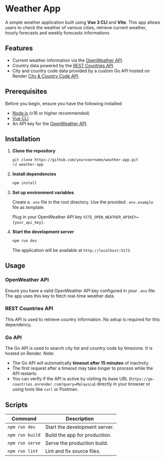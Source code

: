 # Weather App

A simple weather application built using **Vue 3 CLI** and **Vite**. This app allows users to check the weather of various cities, retrieve current weather, hourly forecasts and weekly forecasts informations

## Features

- Current weather information via the [OpenWeather API](https://openweathermap.org/).
- Country data powered by the [REST Countries API](https://restcountries.com/).
- City and country code data provided by a custom Go API hosted on Render [City & Country Code API](https://go-countries.onrender.com).

## Prerequisites

Before you begin, ensure you have the following installed:

- [Node.js](https://nodejs.org/) (v16 or higher recommended)
- [Vue CLI](https://cli.vuejs.org/)
- An API key for the [OpenWeather API](https://home.openweathermap.org/users/sign_up).

## Installation

1. **Clone the repository**

   ```bash
   git clone https://github.com/yourusername/weather-app.git
   cd weather-app
   ```

2. **Install dependencies**

   ```bash
   npm install
   ```

3. **Set up environment variables**

   Create a `.env` file in the root directory. Use the provided `.env.example` file as template.

   Plug in your OpenWeather API key `VITE_OPEN_WEATHER_APIKEY={your_api_key}`.

4. **Start the development server**

   ```bash
   npm run dev
   ```

   The application will be available at `http://localhost:5173`.

## Usage

### OpenWeather API

Ensure you have a valid OpenWeather API key configured in your `.env` file. The app uses this key to fetch real-time weather data.

### REST Countries API

This API is used to retrieve country information. No setup is required for this dependency.

### Go API

The Go API is used to search city list and country code by timezone. It is hosted on Render. Note:

- The Go API will automatically **timeout after 15 minutes** of inactivity.
- The first request after a timeout may take longer to process while the API restarts.
- You can verify if the API is active by visiting its base URL (`https://go-countries.onrender.com?query=Malaysia`)
  directly in your browser or using tools like `curl` or Postman.

## Scripts

| Command         | Description                   |
| --------------- | ----------------------------- |
| `npm run dev`   | Start the development server. |
| `npm run build` | Build the app for production. |
| `npm run serve` | Serve the production build.   |
| `npm run lint`  | Lint and fix source files.    |
